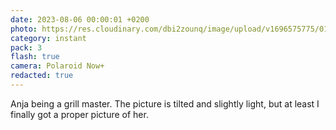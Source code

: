 ```yaml
---
date: 2023-08-06 00:00:01 +0200
photo: https://res.cloudinary.com/dbi2zounq/image/upload/v1696575775/017_elarc9.jpg
category: instant
pack: 3
flash: true
camera: Polaroid Now+
redacted: true
---
```

Anja being a grill master. The picture is tilted and slightly light, but at least I finally got a proper picture of her.
